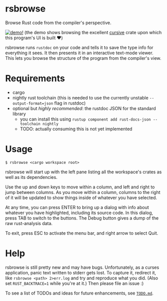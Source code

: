 rsbrowse
========

Browse Rust code from the compiler's perspective.

[![demo!](https://asciinema.org/a/9BeP2h7n0taVtQHrhbGhuIe2E.svg)](https://asciinema.org/a/9BeP2h7n0taVtQHrhbGhuIe2E)
(the demo shows browsing the excellent [cursive](https://github.com/gyscos/cursive) crate upon which this program's UI is built ❤️)

rsbrowse runs `rustdoc` on your code and tells it to save the type info for everything it sees. It then presents it in an interactive text-mode viewer. This lets you browse the structure of the program from the compiler's view.

# Requirements

* cargo
* nightly rust toolchain (this is needed to use the currently unstable `--output-format=json` flag in rustdoc)
* optional but *highly recommended*: the rustdoc JSON for the standard library
  * you can install this using `rustup component add rust-docs-json --toolchain nightly`
  * TODO: actually consuming this is not yet implemented

# Usage

```
$ rsbrowse <cargo workspace root>
```

rsbrowse will start up with the left pane listing all the workspace's crates as well as its dependencies.

Use the up and down keys to move within a column, and left and right to jump between columns. As you move within a column, columns to the right of it will be updated to show things inside of whatever you have selected.

At any time, you can press ENTER to bring up a dialog with info about whatever you have highlighted, including its source code. In this dialog, press TAB to switch to the buttons. The Debug button gives a dump of the raw rust-analysis data.

To exit, press ESC to activate the menu bar, and right arrow to select Quit.

# Help

rsbrowse is still pretty new and may have bugs. Unfortunately, as a curses application, panic text written to stderr gets lost. To capture it, redirect it, like `rsbrowse <path> 2>err.log` and try and reproduce what you did. (Also set `RUST_BACKTRACE=1` while you're at it.) Then please file an issue :)

To see a list of TODOs and ideas for future enhancements, see [`TODO.md`](TODO.md).
